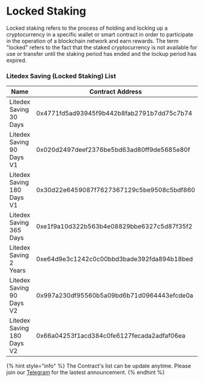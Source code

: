 # Locked Staking

Locked staking refers to the process of holding and locking up a cryptocurrency in a specific wallet or smart contract in order to participate in the operation of a blockchain network and earn rewards. The term "locked" refers to the fact that the staked cryptocurrency is not available for use or transfer until the staking period has ended and the lockup period has expired.

### Litedex Saving (Locked Staking) List

| Name                       | Contract Address                           | Duration | Status |
| -------------------------- | ------------------------------------------ | -------- | ------ |
| Litedex Saving 30 Days     | 0x4771fd5ad93945f9b442b8fab2791b7dd75c7b74 | 30 Days  | Closed |
| Litedex Saving 90 Days V1  | 0x020d2497deef2376be5bd63ad80ff9de5685e80f | 90 Days  | Closed |
| Litedex Saving 180 Days V1 | 0x30d22e6459087f7627367129c5be9508c5bdf860 | 180 Days | Closed |
| Litedex Saving 365 Days    | 0xe1f9a10d322b563b4e08829bbe6327c5d87f35f2 | 365 Days | Closed |
| Litedex Saving 2 Years     | 0xe64d9e3c1242c0c00bbd3bade392fda894b18bed | 2 Years  | Closed |
| Litedex Saving 90 Days V2  | 0x997a230df95560b5a09bd6b71d0964443efcde0a | 90 Days  | Closed |
| Litedex Saving 180 Days V2 | 0x66a04253f1acd384c0fe6127fecada2adfaf06ea | 180 Days | Closed |

{% hint style="info" %}
The Contract's list can be update anytime. Please join our [Telegram](https://t.me/litedexprotocol) for the lastest announcement.
{% endhint %}

